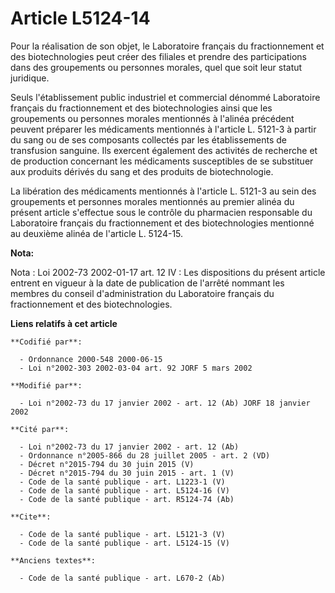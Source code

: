 # Article L5124-14

Pour la réalisation de son objet, le Laboratoire français du fractionnement et des biotechnologies peut créer des filiales et
prendre des participations dans des groupements ou personnes morales, quel que soit leur statut juridique.

Seuls l'établissement public industriel et commercial dénommé Laboratoire français du fractionnement et des biotechnologies
ainsi que les groupements ou personnes morales mentionnés à l'alinéa précédent peuvent préparer les médicaments mentionnés à
l'article L. 5121-3 à partir du sang ou de ses composants collectés par les établissements de transfusion sanguine. Ils
exercent également des activités de recherche et de production concernant les médicaments susceptibles de se substituer aux
produits dérivés du sang et des produits de biotechnologie.

La libération des médicaments mentionnés à l'article L. 5121-3 au sein des groupements et personnes morales mentionnés au
premier alinéa du présent article s'effectue sous le contrôle du pharmacien responsable du Laboratoire français du
fractionnement et des biotechnologies mentionné au deuxième alinéa de l'article L. 5124-15.

**Nota:**

Nota : Loi 2002-73 2002-01-17 art. 12 IV : Les dispositions du présent article entrent en vigueur à la date de publication de
l'arrêté nommant les membres du conseil d'administration du Laboratoire français du fractionnement et des biotechnologies.

**Liens relatifs à cet article**

	**Codifié par**:

	  - Ordonnance 2000-548 2000-06-15
	  - Loi n°2002-303 2002-03-04 art. 92 JORF 5 mars 2002

	**Modifié par**:

	  - Loi n°2002-73 du 17 janvier 2002 - art. 12 (Ab) JORF 18 janvier 2002

	**Cité par**:

	  - Loi n°2002-73 du 17 janvier 2002 - art. 12 (Ab)
	  - Ordonnance n°2005-866 du 28 juillet 2005 - art. 2 (VD)
	  - Décret n°2015-794 du 30 juin 2015 (V)
	  - Décret n°2015-794 du 30 juin 2015 - art. 1 (V)
	  - Code de la santé publique - art. L1223-1 (V)
	  - Code de la santé publique - art. L5124-16 (V)
	  - Code de la santé publique - art. R5124-74 (Ab)

	**Cite**:

	  - Code de la santé publique - art. L5121-3 (V)
	  - Code de la santé publique - art. L5124-15 (V)

	**Anciens textes**:

	  - Code de la santé publique - art. L670-2 (Ab)
